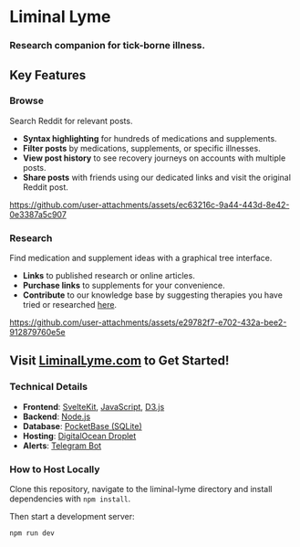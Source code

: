 # Liminal Lyme

### Research companion for tick-borne illness.

## Key Features

### Browse

Search Reddit for relevant posts.

- **Syntax highlighting** for hundreds of medications and supplements.
- **Filter posts** by medications, supplements, or specific illnesses.
- **View post history** to see recovery journeys on accounts with multiple posts.
- **Share posts** with friends using our dedicated links and visit the original Reddit post.

https://github.com/user-attachments/assets/ec63216c-9a44-443d-8e42-0e3387a5c907

### Research 

Find medication and supplement ideas with a graphical tree interface.

- **Links** to published research or online articles.
- **Purchase links** to supplements for your convenience.
- **Contribute** to our knowledge base by suggesting therapies you have tried or researched [here](https://liminallyme.com/tree#contribute).

https://github.com/user-attachments/assets/e29782f7-e702-432a-bee2-912879760e5e

## Visit [LiminalLyme.com](https://LiminalLyme.com) to Get Started!

### Technical Details

- **Frontend**: [SvelteKit](https://kit.svelte.dev/), [JavaScript](https://en.wikipedia.org/wiki/JavaScript), [D3.js](https://en.wikipedia.org/wiki/D3.js)
- **Backend**: [Node.js](https://nodejs.org/)
- **Database**: [PocketBase (SQLite)](https://pocketbase.io)
- **Hosting**: [DigitalOcean Droplet](https://digitalocean.com)
- **Alerts**: [Telegram Bot](https://telegram.org)

### How to Host Locally

Clone this repository, navigate to the liminal-lyme directory and install dependencies with `npm install`. 

Then start a development server:

```bash
npm run dev
```
